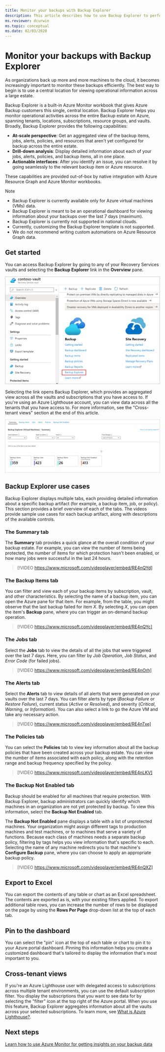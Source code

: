 ```yaml
---
title: Monitor your backups with Backup Explorer
description: This article describes how to use Backup Explorer to perform real-time monitoring of backups across vaults, subscriptions, regions, and tenants.
ms.reviewer: dcurwin
ms.topic: conceptual
ms.date: 02/03/2020
---
```


# Monitor your backups with Backup Explorer

As organizations back up more and more machines to the cloud, it becomes increasingly important to monitor these backups efficiently. The best way to begin is to use a central location for viewing operational information across a large estate.

Backup Explorer is a built-in Azure Monitor workbook that gives Azure Backup customers this single, central location. Backup Explorer helps you monitor operational activities across the entire Backup estate on Azure, spanning tenants, locations, subscriptions, resource groups, and vaults. Broadly, Backup Explorer provides the following capabilities:

* **At-scale perspective**: Get an aggregated view of the backup items, jobs, alerts, policies, and resources that aren't yet configured for backup across the entire estate. 
* **Drill-down analysis**: Display detailed information about each of your jobs, alerts, policies, and backup items, all in one place.
* **Actionable interfaces**: After you identify an issue, you can resolve it by going seamlessly to the relevant backup item or Azure resource.

These capabilities are provided out-of-box by native integration with Azure Resource Graph and Azure Monitor workbooks.

> [!NOTE]
> * Backup Explorer is currently available only for Azure virtual machines (VMs) data.
> * Backup Explorer is meant to be an operational dashboard for viewing information about your backups over the last 7 days (maximum).
> * Backup Explorer is currently not supported in national clouds.
> * Currently, customizing the Backup Explorer template is not supported. 
> * We do not recommend writing custom automations on Azure Resource Graph data.

## Get started

You can access Backup Explorer by going to any of your Recovery Services vaults and selecting the **Backup Explorer** link in the **Overview** pane.

![Vault quick link](media/backup-azure-monitor-with-backup-explorer/vault-quick-link.png)

Selecting the link opens Backup Explorer, which provides an aggregated view across all the vaults and subscriptions that you have access to. If you're using an Azure Lighthouse account, you can view data across all the tenants that you have access to. For more information, see the "Cross-tenant views" section at the end of this article.

![Backup Explorer landing page](media/backup-azure-monitor-with-backup-explorer/explorer-landing-page.png)

## Backup Explorer use cases

Backup Explorer displays multiple tabs, each providing detailed information about a specific backup artifact (for example, a backup item, job, or policy). This section provides a brief overview of each of the tabs. The videos provide sample use cases for each backup artifact, along with descriptions of the available controls.

### The Summary tab

The **Summary** tab provides a quick glance at the overall condition of your backup estate. For example, you can view the number of items being protected, the number of items for which protection hasn't been enabled, or how many jobs were successful in the last 24 hours.


> [!VIDEO https://www.microsoft.com/videoplayer/embed/RE4nQYd]

### The Backup Items tab

You can filter and view each of your backup items by subscription, vault, and other characteristics. By selecting the name of a backup item, you can open the Azure pane for that item. For example, from the table, you might observe that the last backup failed for item *X*. By selecting *X*, you can open the item's **Backup** pane, where you can trigger an on-demand backup operation.


> [!VIDEO https://www.microsoft.com/videoplayer/embed/RE4nQYc]

### The Jobs tab

Select the **Jobs** tab to view the details of all the jobs that were triggered over the last 7 days. Here, you can filter by *Job Operation*, *Job Status*, and *Error Code* (for failed jobs).


> [!VIDEO https://www.microsoft.com/videoplayer/embed/RE4nOrh]

### The Alerts tab

Select the **Alerts** tab to view details of all alerts that were generated on your vaults over the last 7 days. You can filter alerts by type (*Backup Failure* or *Restore Failure*), current status (*Active* or *Resolved*), and severity (*Critical*, *Warning*, or *Information*). You can also select a link to go the Azure VM and take any necessary action.


> [!VIDEO https://www.microsoft.com/videoplayer/embed/RE4nTxe]

### The Policies tab

You can select the **Policies** tab to view key information about all the backup policies that have been created across your backup estate. You can view the number of items associated with each policy, along with the retention range and backup frequency specified by the policy.


> [!VIDEO https://www.microsoft.com/videoplayer/embed/RE4nLKV]

### The Backup Not Enabled tab

Backup should be enabled for all machines that require protection. With Backup Explorer, backup administrators can quickly identify which machines in an organization are not yet protected by backup. To view this information, select the **Backup Not Enabled** tab.

The **Backup Not Enabled** pane displays a table with a list of unprotected machines. Your organization might assign different tags to production machines and test machines, or to machines that serve a variety of functions. Because each class of machines needs a separate backup policy, filtering by tags helps you view information that's specific to each. Selecting the name of any machine redirects you to that machine's **Configure Backup** pane, where you can choose to apply an appropriate backup policy.


> [!VIDEO https://www.microsoft.com/videoplayer/embed/RE4nQXZ]

## Export to Excel

You can export the contents of any table or chart as an Excel spreadsheet. The contents are exported as is, with your existing filters applied. To export additional table rows, you can increase the number of rows to be displayed on the page by using the **Rows Per Page** drop-down list at the top of each tab.

## Pin to the dashboard

You can select the "pin" icon at the top of each table or chart to pin it to your Azure portal dashboard. Pinning this information helps you create a customized dashboard that's tailored to display the information that's most important to you.

## Cross-tenant views

If you're an Azure Lighthouse user with delegated access to subscriptions across multiple tenant environments, you can use the default subscription filter. You display the subscriptions that you want to see data for by selecting the "filter" icon at the top right of the Azure portal. When you use this feature, Backup Explorer aggregates information about all the vaults across your selected subscriptions. To learn more, see [What is Azure Lighthouse?](https://docs.microsoft.com/azure/lighthouse/overview).

## Next steps

[Learn how to use Azure Monitor for getting insights on your backup data](https://docs.microsoft.com/azure/backup/backup-azure-monitoring-use-azuremonitor)
